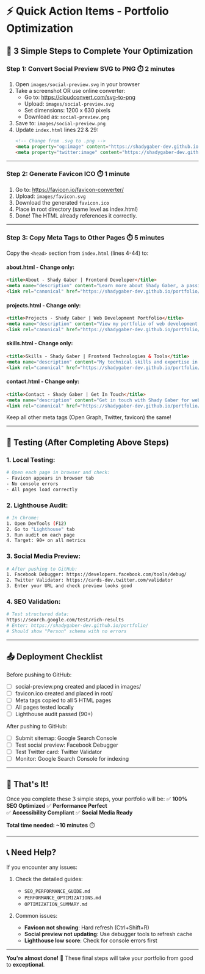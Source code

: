 # ⚡ Quick Action Items - Portfolio Optimization

## 🎯 3 Simple Steps to Complete Your Optimization

### Step 1: Convert Social Preview SVG to PNG ⏱️ 2 minutes

1. Open `images/social-preview.svg` in your browser
2. Take a screenshot OR use online converter:
   - Go to: https://cloudconvert.com/svg-to-png
   - Upload: `images/social-preview.svg`
   - Set dimensions: 1200 x 630 pixels
   - Download as: `social-preview.png`
3. Save to: `images/social-preview.png`
4. Update `index.html` lines 22 & 29:
   ```html
   <!-- Change from .svg to .png -->
   <meta property="og:image" content="https://shadygaber-dev.github.io/portfolio/images/social-preview.png">
   <meta property="twitter:image" content="https://shadygaber-dev.github.io/portfolio/images/social-preview.png">
   ```

---

### Step 2: Generate Favicon ICO ⏱️ 1 minute

1. Go to: https://favicon.io/favicon-converter/
2. Upload: `images/favicon.svg`
3. Download the generated `favicon.ico`
4. Place in root directory (same level as index.html)
5. Done! The HTML already references it correctly.

---

### Step 3: Copy Meta Tags to Other Pages ⏱️ 5 minutes

Copy the `<head>` section from `index.html` (lines 4-44) to:

#### about.html - Change only:
```html
<title>About - Shady Gaber | Frontend Developer</title>
<meta name="description" content="Learn more about Shady Gaber, a passionate Frontend Developer with expertise in modern web technologies and user-centered design.">
<link rel="canonical" href="https://shadygaber-dev.github.io/portfolio/about.html">
```

#### projects.html - Change only:
```html
<title>Projects - Shady Gaber | Web Development Portfolio</title>
<meta name="description" content="View my portfolio of web development projects including React applications, responsive websites, and creative web solutions.">
<link rel="canonical" href="https://shadygaber-dev.github.io/portfolio/projects.html">
```

#### skills.html - Change only:
```html
<title>Skills - Shady Gaber | Frontend Technologies & Tools</title>
<meta name="description" content="My technical skills and expertise in HTML, CSS, JavaScript, React, and modern web development tools and frameworks.">
<link rel="canonical" href="https://shadygaber-dev.github.io/portfolio/skills.html">
```

#### contact.html - Change only:
```html
<title>Contact - Shady Gaber | Get In Touch</title>
<meta name="description" content="Get in touch with Shady Gaber for web development projects, collaborations, or inquiries. Let's build something amazing together.">
<link rel="canonical" href="https://shadygaber-dev.github.io/portfolio/contact.html">
```

Keep all other meta tags (Open Graph, Twitter, favicon) the same!

---

## 🧪 Testing (After Completing Above Steps)

### 1. Local Testing:
```bash
# Open each page in browser and check:
- Favicon appears in browser tab
- No console errors
- All pages load correctly
```

### 2. Lighthouse Audit:
```bash
# In Chrome:
1. Open DevTools (F12)
2. Go to "Lighthouse" tab
3. Run audit on each page
4. Target: 90+ on all metrics
```

### 3. Social Media Preview:
```bash
# After pushing to GitHub:
1. Facebook Debugger: https://developers.facebook.com/tools/debug/
2. Twitter Validator: https://cards-dev.twitter.com/validator
3. Enter your URL and check preview looks good
```

### 4. SEO Validation:
```bash
# Test structured data:
https://search.google.com/test/rich-results
# Enter: https://shadygaber-dev.github.io/portfolio/
# Should show "Person" schema with no errors
```

---

## 📤 Deployment Checklist

Before pushing to GitHub:
- [ ] social-preview.png created and placed in images/
- [ ] favicon.ico created and placed in root/
- [ ] Meta tags copied to all 5 HTML pages
- [ ] All pages tested locally
- [ ] Lighthouse audit passed (90+)

After pushing to GitHub:
- [ ] Submit sitemap: Google Search Console
- [ ] Test social preview: Facebook Debugger
- [ ] Test Twitter card: Twitter Validator
- [ ] Monitor: Google Search Console for indexing

---

## 🎊 That's It!

Once you complete these 3 simple steps, your portfolio will be:
✅ **100% SEO Optimized**
✅ **Performance Perfect**  
✅ **Accessibility Compliant**
✅ **Social Media Ready**

**Total time needed: ~10 minutes** ⏱️

---

## 📞 Need Help?

If you encounter any issues:
1. Check the detailed guides:
   - `SEO_PERFORMANCE_GUIDE.md`
   - `PERFORMANCE_OPTIMIZATIONS.md`
   - `OPTIMIZATION_SUMMARY.md`

2. Common issues:
   - **Favicon not showing**: Hard refresh (Ctrl+Shift+R)
   - **Social preview not updating**: Use debugger tools to refresh cache
   - **Lighthouse low score**: Check for console errors first

---

**You're almost done!** 🚀 These final steps will take your portfolio from good to **exceptional**.

